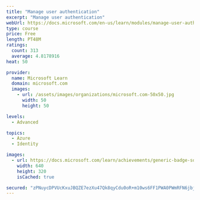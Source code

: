 ```yaml
---
title: "Manage user authentication"
excerpt: "Manage user authentication"
webUrl: https://docs.microsoft.com/en-us/learn/modules/manage-user-authentication/
type: course
price: Free
length: PT48M
ratings:
  count: 313
  average: 4.8178916
heat: 50

provider:
  name: Microsoft Learn
  domain: microsoft.com
  images:
    - url: /assets/images/organizations/microsoft.com-50x50.jpg
      width: 50
      height: 50

levels:
  - Advanced

topics:
  - Azure
  - Identity

images:
  - url: https://docs.microsoft.com/learn/achievements/generic-badge-social.png
    width: 640
    height: 320
    isCached: true

secured: "zPNuycDPVUcKxuJBQZE7ezXu47Qk8qyCdu0oR+m10ws6FF1PWA0PWmRFN6jbjMDUJU+U4PZlhm+s4wy31WrV3Me/yZrnmOb86kThE5oFjvJsJQ8XyCew1rVj+5G01l0JSUnYJzehENsE4zoXRYePdKNZSZkR+BshpKd0gWQx8fbqaoY//aK9B+frxXtjmzS1cKx0GHAnNL2xnNzLPVoYg6LxIxW/T8hXGWeagIRgP0hSN8Jx5QasEg1dWi8TivRWjGR3Wk9iF1j639S877UxjGHvPfmlV5wCuNXj2+CVhaOnoGKilg3mHbDbjrmaYoDOcoXZfPQZYTX57+GFj+EZBA9D+KJwLWGxRbJhLYUxdJ8ECL91mOg3l7Q3i7esEbQTF5uFtjam2d32nBZYuE6G61gWeqe5W8oqOpg1vjCH9RU=;VNwOJdPhgEwBiPRMgzVVtg=="
---
```


